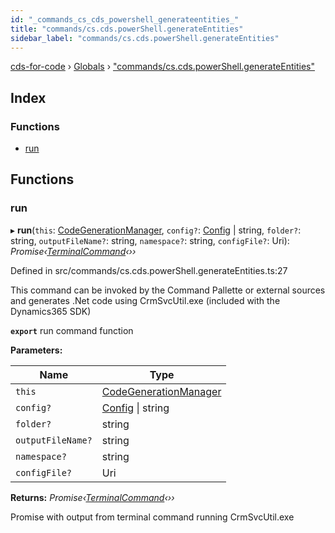 ```yaml
---
id: "_commands_cs_cds_powershell_generateentities_"
title: "commands/cs.cds.powerShell.generateEntities"
sidebar_label: "commands/cs.cds.powerShell.generateEntities"
---
```


[cds-for-code](../index.md) › [Globals](../globals.md) › ["commands/cs.cds.powerShell.generateEntities"](_commands_cs_cds_powershell_generateentities_.md)

## Index

### Functions

* [run](_commands_cs_cds_powershell_generateentities_.md#run)

## Functions

###  run

▸ **run**(`this`: [CodeGenerationManager](../classes/_components_codegeneration_codegenerationmanager_.codegenerationmanager.md), `config?`: [Config](../interfaces/_api_cds_webapi_cdswebapi_.cdswebapi.config.md) | string, `folder?`: string, `outputFileName?`: string, `namespace?`: string, `configFile?`: Uri): *Promise‹[TerminalCommand](../classes/_components_terminal_secureterminal_.terminalcommand.md)‹››*

Defined in src/commands/cs.cds.powerShell.generateEntities.ts:27

This command can be invoked by the Command Pallette or external sources and generates .Net code
using CrmSvcUtil.exe (included with the Dynamics365 SDK)

**`export`** run command function

**Parameters:**

Name | Type |
------ | ------ |
`this` | [CodeGenerationManager](../classes/_components_codegeneration_codegenerationmanager_.codegenerationmanager.md) |
`config?` | [Config](../interfaces/_api_cds_webapi_cdswebapi_.cdswebapi.config.md) &#124; string |
`folder?` | string |
`outputFileName?` | string |
`namespace?` | string |
`configFile?` | Uri |

**Returns:** *Promise‹[TerminalCommand](../classes/_components_terminal_secureterminal_.terminalcommand.md)‹››*

Promise with output from terminal command running CrmSvcUtil.exe
